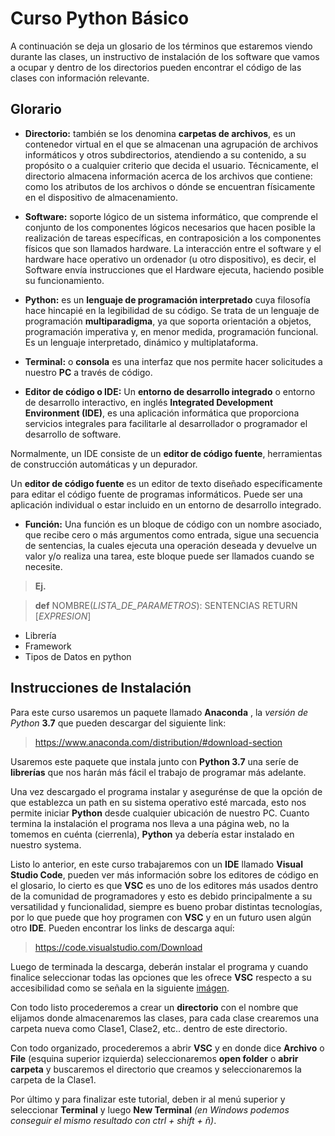 # Curso Python Básico

A continuación se deja un glosario de los términos que estaremos viendo durante las clases, un instructivo de instalación de los software que vamos a ocupar y dentro de los directorios pueden encontrar el código de las clases con información relevante.

## Glorario

- **Directorio:** también se los denomina **carpetas de archivos**,  es un contenedor virtual en el que se almacenan una agrupación de archivos informáticos y otros subdirectorios, atendiendo a su contenido, a su propósito o a cualquier criterio que decida el usuario. Técnicamente, el directorio almacena información acerca de los archivos que contiene: como los atributos de los archivos o dónde se encuentran físicamente en el dispositivo de almacenamiento.

- **Software:**  soporte lógico de un sistema informático, que comprende el conjunto de los componentes lógicos necesarios que hacen posible la realización de tareas específicas, en contraposición a los componentes físicos que son llamados hardware. La interacción entre el software y el hardware hace operativo un ordenador (u otro dispositivo), es decir, el Software envía instrucciones que el Hardware ejecuta, haciendo posible su funcionamiento.

- **Python:** es un **lenguaje de programación interpretado** cuya filosofía hace hincapié en la legibilidad de su código.​ Se trata de un lenguaje de programación **multiparadigma**, ya que soporta orientación a objetos, programación imperativa y, en menor medida, programación funcional. Es un lenguaje interpretado, dinámico y multiplataforma.

- **Terminal:**  o **consola** es una interfaz que nos permite hacer solicitudes a nuestro **PC** a través de código.

- **Editor de código o IDE:** Un **entorno de desarrollo integrado**​ o entorno de desarrollo interactivo, en inglés **Integrated Development Environment (IDE)**, es una aplicación informática que proporciona servicios integrales para facilitarle al desarrollador o programador el desarrollo de software.

Normalmente, un IDE consiste de un **editor de código fuente**, herramientas de construcción automáticas y un depurador.

Un **editor de código fuente** es un editor de texto diseñado específicamente para editar el código fuente de programas informáticos. Puede ser una aplicación individual o estar incluido en un entorno de desarrollo integrado.

- **Función:** Una función es un bloque de código con un nombre asociado, que recibe cero o más argumentos como entrada, sigue una secuencia de sentencias, la cuales ejecuta una operación deseada y devuelve un valor y/o realiza una tarea, este bloque puede ser llamados cuando se necesite.

> **Ej.**

> **def** NOMBRE(*LISTA_DE_PARAMETROS*):
>    SENTENCIAS
>    RETURN [*EXPRESION*]




- Librería
- Framework
- Tipos de Datos en python



## Instrucciones de Instalación

Para este curso usaremos un paquete llamado **Anaconda** , la *versión de Python* **3.7** que pueden descargar del siguiente link:

> https://www.anaconda.com/distribution/#download-section

Usaremos este paquete que instala junto con **Python 3.7** una seríe de **librerías** que nos harán más fácil el trabajo de programar más adelante.

Una vez descargado el programa instalar y asegurénse de que la opción de que establezca un path en su sistema operativo esté marcada, esto nos permite iniciar **Python** desde cualquier ubicación de nuestro PC. Cuanto termina la instalación el programa nos lleva a una página web, no la tomemos en cuénta (cierrenla), **Python** ya debería estar instalado en nuestro systema.

Listo lo anterior, en este curso trabajaremos con un **IDE** llamado **Visual Studio Code**, pueden ver más información sobre los editores de código en el glosario, lo cierto es que **VSC** es uno de los editores más usados dentro de la comunidad de programadores y esto es debido principalmente a su versatilidad y funcionalidad, siempre es bueno probar distintas tecnologías, por lo que puede que hoy programen con **VSC** y en un futuro usen algún otro **IDE**.
Pueden encontrar los links de descarga aquí:

> https://code.visualstudio.com/Download

Luego de terminada la descarga, deberán instalar el programa y cuando finalice seleccionar todas las opciones que les ofrece **VSC** respecto a su accesibilidad como se señala en la siguiente [imágen](Clase1/vsc.PNG).

Con todo listo procederemos a crear un **directorio** con el nombre que elijamos donde almacenaremos las clases, para cada clase crearemos una carpeta nueva como Clase1, Clase2, etc.. dentro de este directorio.

Con todo organizado, procederemos a abrir **VSC** y en donde dice **Archivo** o **File** (esquina superior izquierda) seleccionaremos **open folder** o **abrir carpeta** y buscaremos el directorio que creamos y seleccionaremos la carpeta de la Clase1.

Por último y para finalizar este tutorial, deben ir al menú superior y seleccionar **Terminal** y luego **New Terminal** *(en Windows podemos conseguir el mismo resultado con ctrl + shift + ñ)*.


